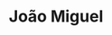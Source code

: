 ---
title: João Miguel
artigo: o
picture: /images/j/Joao_miguel.jpg
background: /images/fundos/poa.jpg
style: style-amarelo1
description: Significado do nome João Miguel
full-description: João Miguel é um nome composto por dois nomes de origem hebraica, João, Iohanan, que significa "agraciado por Deus" ou "Deus é cheio de graça" e por Miguel, Mikhael, que sugere que ninguém é como Deus. Juntos, indicam a personalidade de uma pessoa com forte tendência de liderança, nobreza de caráter e que, por seu carisma, conta com as bênçãos do Altíssimo. Amém!
---